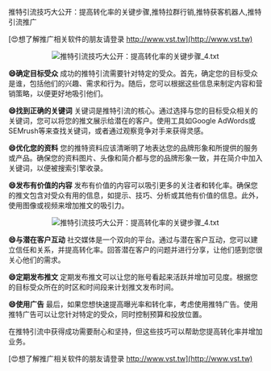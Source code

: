 推特引流技巧大公开：提高转化率的关键步骤,推特拉群行销,推特获客机器人,推特引流推广

[😍想了解推广相关软件的朋友请登录 http://www.vst.tw](http://www.vst.tw)

 <center><img src="https://vst.tw/MP4/tuiguang/png/7.png" alt="推特引流技巧大公开：提高转化率的关键步骤_4.txt"></center>

**😄确定目标受众**
成功的推特引流需要针对特定的受众。首先，确定您的目标受众是谁，包括他们的兴趣、需求和行为。随后，您可以根据这些信息来制定内容和营销策略，以便更好地吸引他们。

**😄找到正确的关键词**
关键词是推特引流的核心。通过选择与您的目标受众相关的关键词，您可以将您的推文展示给潜在的客户。使用工具如Google AdWords或SEMrush等来查找关键词，或者通过观察竞争对手来获得灵感。

**😄优化您的资料**
您的推特资料应该清晰明了地表达您的品牌形象和所提供的服务或产品。确保您的资料图片、头像和简介都与您的品牌形象一致，并在简介中加入关键词，以便被搜索引擎收录。

**😄发布有价值的内容**
发布有价值的内容可以吸引更多的关注者和转化率。确保您的推文包含对受众有用的信息，如提示、技巧、分析或其他有价值的信息。此外，使用图像或视频来增加推文的吸引力。

 <center><img src="https://vst.tw/MP4/tuiguang/png/6.png" alt="推特引流技巧大公开：提高转化率的关键步骤_4.txt"></center>

**😄与潜在客户互动**
社交媒体是一个双向的平台。通过与潜在客户互动，您可以建立信任和关系，并提高转化率。回答潜在客户的问题并进行分享，让他们感到您很关心他们的需求。

**😄定期发布推文**
定期发布推文可以让您的账号看起来活跃并增加可见度。根据您的目标受众所在的时区和时间段来计划推文发布时间。

**😄使用广告**
最后，如果您想快速提高曝光率和转化率，考虑使用推特广告。使用推特广告可以让您针对特定的受众，同时控制预算和投放位置。

在推特引流中获得成功需要耐心和坚持，但这些技巧可以帮助您提高转化率并增加业务。

[😍想了解推广相关软件的朋友请登录 http://www.vst.tw](http://www.vst.tw)



